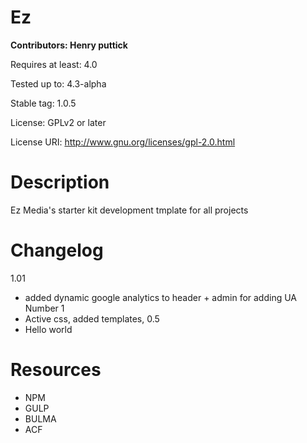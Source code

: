 
**Ez**
=
**Contributors: Henry puttick**

Requires at least: 4.0

Tested up to: 4.3-alpha

Stable tag: 1.0.5

License: GPLv2 or later

License URI: http://www.gnu.org/licenses/gpl-2.0.html

**Description**
=
Ez Media's starter kit development tmplate for all projects

**Changelog**
=
1.01
* added dynamic google analytics to header + admin for adding UA Number
1
* Active css, added templates,
0.5
* Hello world

**Resources**
=
* NPM
* GULP
* BULMA
* ACF